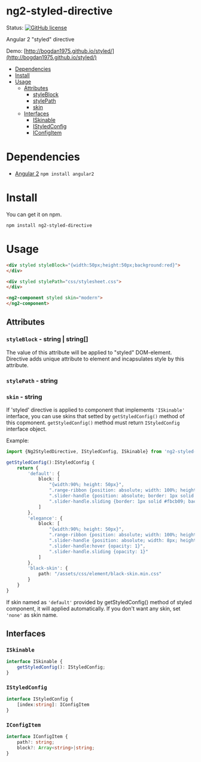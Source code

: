 # ng2-styled-directive


Status:
[![GitHub license](https://img.shields.io/github/license/mashape/apistatus.svg?style=flat-square)]()


Angular 2 "styled" directive

Demo: [http://bogdan1975.github.io/styled/](http://bogdan1975.github.io/styled/)

* [Dependencies](#dependencies)
* [Install](#install)
* [Usage](#usage)
    - [Attributes](#attributes)
        - [styleBlock](#styleblock---string--string)
        - [stylePath](#stylepath---string)
        - [skin](#skin---string)
    - [Interfaces](#interfaces)
        - [ISkinable](#iskinable)
        - [IStyledConfig](#istyledconfig)
        - [IConfigItem](#iconfigitem)
        
        
# Dependencies

- [Angular 2](https://github.com/angular/angular)   `npm install angular2`
   

# Install 

You can get it on npm.

```shell
npm install ng2-styled-directive
```


# Usage

```html
<div styled styleBlock="{width:50px;height:50px;background:red}">
</div>
```
```html
<div styled stylePath="css/stylesheet.css">
</div>
```
```html
<ng2-component styled skin="modern">
</ng2-component>
```


## Attributes

### `styleBlock` - string | string[]

The value of this attribute will be applied to "styled" DOM-element.
Directive adds unique attribute to element and incapsulates style by this attribute.

### `stylePath` - string
 
### `skin` - string

If 'styled' directive is applied to component that implements `'ISkinable'` interface, you can use skins that setted by `getStyledConfig()` method of this copmonent.
`getStyledConfig()` method must return `IStyledConfig` interface object.

Example:
```typescript
import {Ng2StyledDirective, IStyledConfig, ISkinable} from 'ng2-styled-directive/ng2-styled.directive';

getStyledConfig():IStyledConfig {
    return {
        'default': {
            block: [
                "{width:90%; height: 50px}",
                ".range-ribbon {position: absolute; width: 100%; height: 10px; border: 1px solid #ddd; -webkit-border-radius: 4px; -moz-border-radius: 4px; border-radius: 4px; background: #eee 50% top repeat-x; color: #333; top: 4px;}",
                ".slider-handle {position: absolute; border: 1px solid #ccc; -webkit-border-radius: 4px; -moz-border-radius: 4px; border-radius: 4px; background: #f6f6f6 50% 50% repeat-x; width: 18px; height: 18px; box-sizing: border-box;}",
                ".slider-handle.sliding {border: 1px solid #fbcb09; background: #fdf5ce 50% 50% repeat-x;}"
            ]
        },
        'elegance': {
            block: [
                "{width:90%; height: 50px}",
                ".range-ribbon {position: absolute; width: 100%; height: 3px; background: #ccc; top: 14px;}",
                ".slider-handle {position: absolute; width: 8px; height: 8px; border: 12px solid #a6d8ef; cursor: ew-resize;; background-color: #5082e0; opacity: .7; -webkit-border-radius: 18px; -moz-border-radius: 18px; border-radius: 18px;}",
                ".slider-handle:hover {opacity: 1}",
                ".slider-handle.sliding {opacity: 1}"
            ]
        },
        'black-skin': {
            path: "/assets/css/element/black-skin.min.css"
        }
    }
}
```

If skin named as `'default'` provided by getStyledConfig() method of styled component, it will applied automatically. If you don't want any skin, set `'none'` as skin name.


## Interfaces

### `ISkinable`

```typescript
interface ISkinable {
    getStyledConfig(): IStyledConfig;
}
```




### `IStyledConfig`

```typescript
interface IStyledConfig {
    [index:string]: IConfigItem
}
```




### `IConfigItem`

```typescript
interface IConfigItem {
    path?: string;
    block?: Array<string>|string;
}
```
